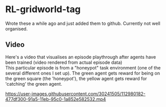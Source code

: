 # RL-gridworld-tag

Wrote these a while ago and just added them to github. Currently not well organised.

## Video

Here's a video that visualises an episode playthrough after agents have been trained (video rendered from actual episode data)\
This particular episode is from a "honeypot" task environment (one of the several different ones I set up). The green agent gets reward for being on the green square (the 'honeypot'), the yellow agent gets reward for 'catching' the green agent.

https://user-images.githubusercontent.com/30241505/112980182-477df300-91a5-11eb-95c0-1a852e582532.mp4

